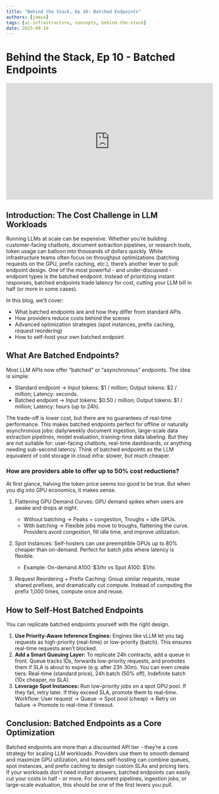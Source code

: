 ```yaml
---
title: "Behind the Stack, Ep 10: Batched Endpoints"
authors: [jamie]
tags: [ai-infrastructure, concepts, behind-the-stack]
date: 2025-09-10
---
```


# Behind the Stack, Ep 10 - Batched Endpoints

<iframe width="560" height="315" src="https://www.youtube.com/embed/udJIFz8ActA?si=9GIGK9qkgQKljXGI" title="YouTube video player" frameborder="0" allow="accelerometer; autoplay; clipboard-write; encrypted-media; gyroscope; picture-in-picture; web-share" referrerpolicy="strict-origin-when-cross-origin" allowfullscreen></iframe>

## Introduction: The Cost Challenge in LLM Workloads
Running LLMs at scale can be expensive. Whether you’re building customer-facing chatbots, document extraction pipelines, or research tools, token usage can balloon into thousands of dollars quickly. While infrastructure teams often focus on throughput optimizations (batching requests on the GPU, prefix caching, etc.), there’s another lever to pull: endpoint design. One of the most powerful - and under-discussed - endpoint types is the batched endpoint. Instead of prioritizing instant responses, batched endpoints trade latency for cost, cutting your LLM bill in half (or more in some cases). 

In this blog, we’ll cover: 
- What batched endpoints are and how they differ from standard APIs 
- How providers reduce costs behind the scenes 
- Advanced optimization strategies (spot instances, prefix caching, request reordering) 
- How to self-host your own batched endpoint 

<!-- truncate -->

## What Are Batched Endpoints?
Most LLM APIs now offer “batched” or “asynchronous” endpoints. The idea is simple: 
- Standard endpoint → Input tokens: $1 / million; Output tokens: $2 / million; Latency: seconds. 
- Batched endpoint → Input tokens: $0.50 / million; Output tokens: $1 / million; Latency: hours (up to 24h). 

The trade-off is lower cost, but there are no guarantees of real-time performance. This makes batched endpoints perfect for offline or naturally asynchronous jobs: daily/weekly document ingestion, large-scale data extraction pipelines, model evaluation, training-time data labeling. But they are not suitable for: user-facing chatbots, real-time dashboards, or anything needing sub-second latency. Think of batched endpoints as the LLM equivalent of cold storage in cloud infra: slower, but much cheaper.

### How are providers able to offer up to 50% cost reductions?
At first glance, halving the token price seems too good to be true. But when you dig into GPU economics, it makes sense. 

1. Flattening GPU Demand Curves: GPU demand spikes when users are awake and drops at night. 
    - Without batching → Peaks = congestion, Troughs = idle GPUs. 
    - With batching → Flexible jobs move to troughs, flattening the curve. 
Providers avoid congestion, fill idle time, and improve utilization. 

2. Spot Instances: Self-hosters can use preemptible GPUs up to 80% cheaper than on-demand. Perfect for batch jobs where latency is flexible. 
    - Example: On-demand A100: $3/hr vs Spot A100: $1/hr. 
3. Request Reordering + Prefix Caching: Group similar requests, reuse shared prefixes, and dramatically cut compute. Instead of computing the prefix 1,000 times, compute once and reuse.

## How to Self-Host Batched Endpoints
You can replicate batched endpoints yourself with the right design. 
1. **Use Priority-Aware Inference Engines:** Engines like vLLM let you tag requests as high-priority (real-time) or low-priority (batch). This ensures real-time requests aren’t blocked. 
2. **Add a Smart Queuing Layer:** To replicate 24h contracts, add a queue in front. Queue tracks IDs, forwards low-priority requests, and promotes them if SLA is about to expire (e.g. after 23h 30m). You can even create tiers: Real-time (standard price), 24h batch (50% off), Indefinite batch (10x cheaper, no SLA). 
3. **Leverage Spot Instances:** Run low-priority jobs on a spot GPU pool. If they fail, retry later. If they exceed SLA, promote them to real-time. Workflow: User request → Queue → Spot pool (cheap) → Retry on failure → Promote to real-time if timeout.

## Conclusion: Batched Endpoints as a Core Optimization
Batched endpoints are more than a discounted API tier - they’re a core strategy for scaling LLM workloads. Providers use them to smooth demand and maximize GPU utilization, and teams self-hosting can combine queues, spot instances, and prefix caching to design custom SLAs and pricing tiers. If your workloads don’t need instant answers, batched endpoints can easily cut your costs in half - or more. For document pipelines, ingestion jobs, or large-scale evaluation, this should be one of the first levers you pull.
